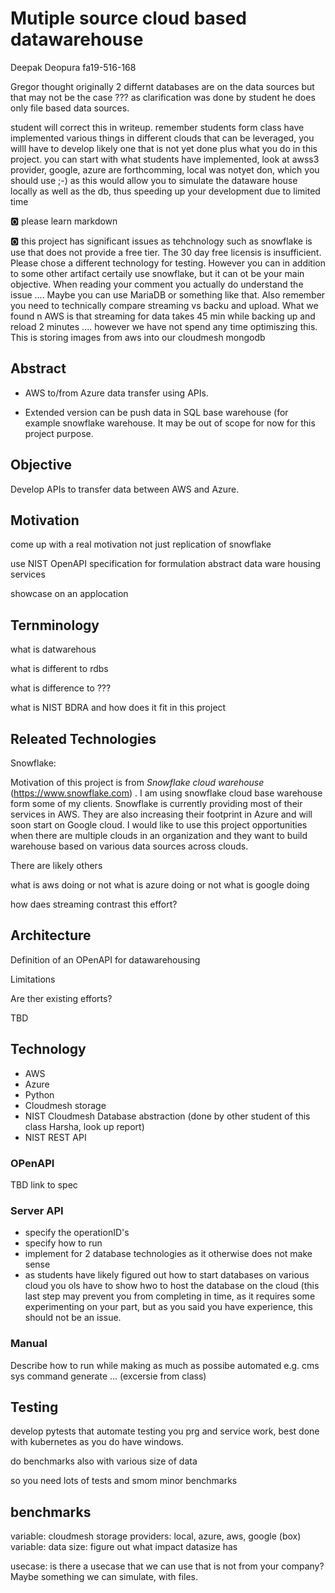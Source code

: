 # Mutiple source cloud based datawarehouse

Deepak Deopura fa19-516-168


Gregor thought originally 2 differnt databases are on the data sources 
but that may not be the case ??? as clarification was done by student 
he does only file based data sources.

student will correct this in writeup. remember students form class have
implemented various things in different clouds that can be leveraged,
you willl have to develop likely one that is not yet done plus what you
do in this project. you can start with what students have implemented,
look at awss3 provider, google, azure are forthcomming, local was notyet
don, which you should use ;-) as this would allow you to simulate the
dataware house locally as well as the db, thus speeding up your
development due to limited time


:o2: please learn markdown

:o2: this project has significant issues as tehchnology such as
snowflake is use that does not provide a free tier. The 30 day free
licensis is insufficient. Please chose a different technology for
testing. However you can in addition to some other artifact certaily use
snowflake, but it can ot be your main objective. When reading your
comment you actually do understand the issue .... Maybe you can use
MariaDB or something like that. Also remember you need to technically
compare streaming vs backu and upload. What we found n AWS is that
streaming for data takes 45 min while backing up and reload 2 minutes
.... however we have not spend any time optimiszing this. This is
storing images from aws into our cloudmesh mongodb

## Abstract

- AWS to/from Azure data transfer using APIs.

- Extended version can be push data in SQL base warehouse (for example
  snowflake warehouse. It may be out of scope for now for this project
  purpose.

## Objective

Develop APIs to transfer data between AWS and Azure.



## Motivation

come up with a real motivation not just replication of snowflake

use NIST OpenAPI specification for formulation abstract data ware housing services 

showcase on an applocation


## Ternminology

what is datwarehous

what is different to rdbs 

what is difference to ???

what is NIST BDRA and how does it fit in this project

## Releated Technologies

Snowflake:

Motivation of this project is from *Snowflake cloud warehouse*
(https://www.snowflake.com) . I am using snowflake cloud base warehouse
form some of my clients. Snowflake is currently providing most of their
services in AWS. They are also increasing their footprint in Azure and
will soon start on Google cloud. I would like to use this project
opportunities when there are multiple clouds in an organization and they
want to build warehouse based on various data sources across clouds.

There are likely others

what is aws doing or not
what is azure doing or not
what is google doing

how daes streaming contrast this effort?

## Architecture

Definition of an OPenAPI for datawarehousing

Limitations

Are ther existing efforts?

TBD

## Technology

* AWS
* Azure
* Python
* Cloudmesh storage
* NIST Cloudmesh Database abstraction (done by other student of this class Harsha, look up report)
* NIST REST API

### OPenAPI

TBD link to spec

### Server API

* specify the operationID's
* specify how to run
* implement for 2 database technologies as it otherwise does not make sense
* as students have likely figured out how to start databases on various cloud 
  you ols have to show hwo to host the database on the cloud (this last step 
  may prevent you from completing in time, as it requires some experimenting 
  on your part, but as you said you have experience, this should not be 
  an issue.
  

### Manual

Describe how to run while making as much as possibe automated
e.g. cms sys command generate ... (excersie from class)

## Testing

develop pytests that automate testing you prg and service work, 
best done with kubernetes as you do have windows.

do benchmarks also with various size of data

so you need lots of tests and smom minor benchmarks

## benchmarks

variable: cloudmesh storage providers: local, azure, aws, google (box)
variable: data size: figure out what impact datasize has

usecase: is there a usecase that we can use that is not from your company? 
Maybe something we can simulate, with files. 


